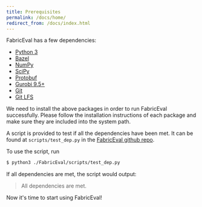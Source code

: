 ```yaml
---
title: Prerequisites
permalink: /docs/home/
redirect_from: /docs/index.html
---
```


FabricEval has a few dependencies:
- [Python 3](https://www.python.org/downloads/)
- [Bazel](https://bazel.build/install)
- [NumPy](https://numpy.org/)
- [SciPy](https://scipy.org/)
- [Protobuf](https://developers.google.com/protocol-buffers)
- [Gurobi 9.5+](https://www.gurobi.com/)
- [Git](https://git-scm.com/)
- [Git LFS](https://git-lfs.com/)

We need to install the above packages in order to run FabricEval successfully.
Please follow the installation instructions of each package and make sure they
are included into the system path.

A script is provided to test if all the dependencies have been met.
It can be found at `scripts/test_dep.py` in the [FabricEval github repo](https://github.com/shuoshuc/FabricEval).

To use the script, run
```bash
$ python3 ./FabricEval/scripts/test_dep.py
```

If all dependencies are met, the script would output:
> All dependencies are met.

Now it's time to start using FabricEval!
